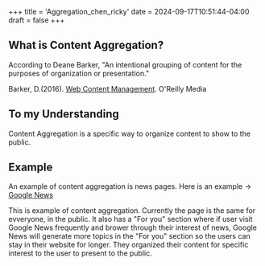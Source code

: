 +++
title = 'Aggregation_chen_ricky'
date = 2024-09-17T10:51:44-04:00
draft = false
+++



## What is Content Aggregation?


According to Deane Barker, "An intentional grouping of content for the purposes of organization or presentation." 

Barker, D.(2016). [Web Content Management](https://deanebarker.net/books/squirrel/content-aggregation/). O'Reilly Media


## To my Understanding


Content Aggregation is a specific way to organize content to show to the public.


## Example


An example of content aggregation is news pages. Here is an example ->
[Google News](https://news.google.com/home?hl=en-US&gl=US&ceid=US:en)


This is example of content aggregation. Currently the page is the same for evveryone, in the public. It also has a "For you" section where if user visit Google News frequently and brower through their interest of news, Google News will generate more topics in the "For you" section so the users can stay in their website for longer. They organized their content for specific interest to the user to present to the public.